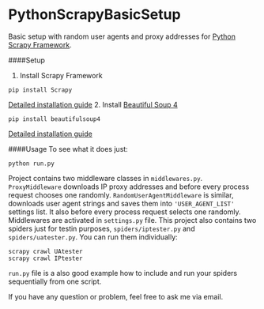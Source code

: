 # PythonScrapyBasicSetup
Basic setup with random user agents and proxy addresses for [Python Scrapy Framework](http://scrapy.org/).

####Setup
1. Install Scrapy Framework
  
  ```
  pip install Scrapy
  ```
  [Detailed installation guide](http://doc.scrapy.org/en/1.0/intro/install.html)
2. Install [Beautiful Soup 4](https://www.crummy.com/software/BeautifulSoup)
  
  ```
  pip install beautifulsoup4
  ```
  [Detailed installation guide](https://www.crummy.com/software/BeautifulSoup/bs4/doc/#installing-beautiful-soup) 

####Usage
To see what it does just:
  ```
  python run.py
  ```
Project contains two middleware classes in ```middlewares.py```. ```ProxyMiddleware``` downloads IP proxy addresses and before every process request chooses one randomly. ```RandomUserAgentMiddleware``` is similar, downloads user agent strings and saves them into  ```'USER_AGENT_LIST'``` settings list. It also before every process request selects one randomly. Middlewares are activated in ```settings.py``` file.
This project also contains two spiders just for testin purposes, ```spiders/iptester.py``` and ```spiders/uatester.py```. You can run them individually:
```
scrapy crawl UAtester
scrapy crawl IPtester
```
```run.py``` file is a also good example how to include and run your spiders sequentially from one script.

If you have any question or problem, feel free to ask me via email.
